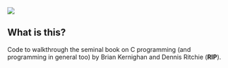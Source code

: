 <img src="https://upload.wikimedia.org/wikipedia/commons/thumb/0/0e/The_C_Programming_Language%2C_First_Edition_Cover.svg/440px-The_C_Programming_Language%2C_First_Edition_Cover.svg.png">

## What is this?
Code to walkthrough the seminal book on C programming (and programming in general too) by Brian Kernighan and Dennis Ritchie (**RIP**).